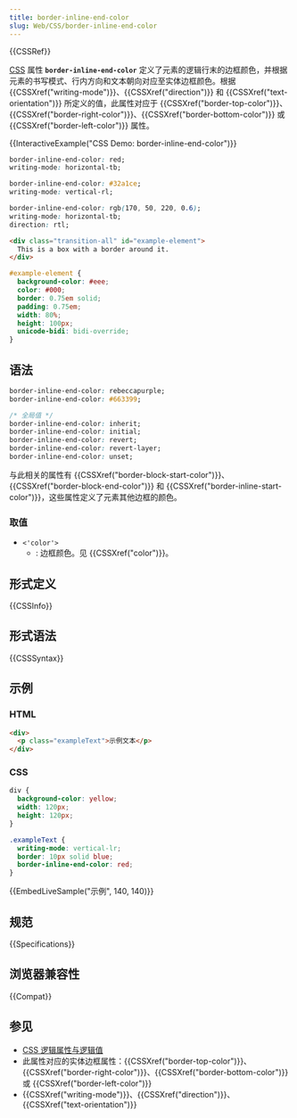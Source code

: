 ```yaml
---
title: border-inline-end-color
slug: Web/CSS/border-inline-end-color
---
```


{{CSSRef}}

[CSS](/zh-CN/docs/Web/CSS) 属性 **`border-inline-end-color`** 定义了元素的逻辑行末的边框颜色，并根据元素的书写模式、行内方向和文本朝向对应至实体边框颜色。根据 {{CSSXref("writing-mode")}}、{{CSSXref("direction")}} 和 {{CSSXref("text-orientation")}} 所定义的值，此属性对应于 {{CSSXref("border-top-color")}}、{{CSSXref("border-right-color")}}、{{CSSXref("border-bottom-color")}} 或 {{CSSXref("border-left-color")}} 属性。

{{InteractiveExample("CSS Demo: border-inline-end-color")}}

```css interactive-example-choice
border-inline-end-color: red;
writing-mode: horizontal-tb;
```

```css interactive-example-choice
border-inline-end-color: #32a1ce;
writing-mode: vertical-rl;
```

```css interactive-example-choice
border-inline-end-color: rgb(170, 50, 220, 0.6);
writing-mode: horizontal-tb;
direction: rtl;
```

```html interactive-example
<div class="transition-all" id="example-element">
  This is a box with a border around it.
</div>
```

```css interactive-example
#example-element {
  background-color: #eee;
  color: #000;
  border: 0.75em solid;
  padding: 0.75em;
  width: 80%;
  height: 100px;
  unicode-bidi: bidi-override;
}
```

## 语法

```css
border-inline-end-color: rebeccapurple;
border-inline-end-color: #663399;

/* 全局值 */
border-inline-end-color: inherit;
border-inline-end-color: initial;
border-inline-end-color: revert;
border-inline-end-color: revert-layer;
border-inline-end-color: unset;
```

与此相关的属性有 {{CSSXref("border-block-start-color")}}、{{CSSXref("border-block-end-color")}} 和 {{CSSXref("border-inline-start-color")}}，这些属性定义了元素其他边框的颜色。

### 取值

- `<'color'>`
  - : 边框颜色。见 {{CSSXref("color")}}。

## 形式定义

{{CSSInfo}}

## 形式语法

{{CSSSyntax}}

## 示例

### HTML

```html
<div>
  <p class="exampleText">示例文本</p>
</div>
```

### CSS

```css
div {
  background-color: yellow;
  width: 120px;
  height: 120px;
}

.exampleText {
  writing-mode: vertical-lr;
  border: 10px solid blue;
  border-inline-end-color: red;
}
```

{{EmbedLiveSample("示例", 140, 140)}}

## 规范

{{Specifications}}

## 浏览器兼容性

{{Compat}}

## 参见

- [CSS 逻辑属性与逻辑值](/zh-CN/docs/Web/CSS/CSS_logical_properties_and_values)
- 此属性对应的实体边框属性：{{CSSXref("border-top-color")}}、{{CSSXref("border-right-color")}}、{{CSSXref("border-bottom-color")}} 或 {{CSSXref("border-left-color")}}
- {{CSSXref("writing-mode")}}、{{CSSXref("direction")}}、{{CSSXref("text-orientation")}}
